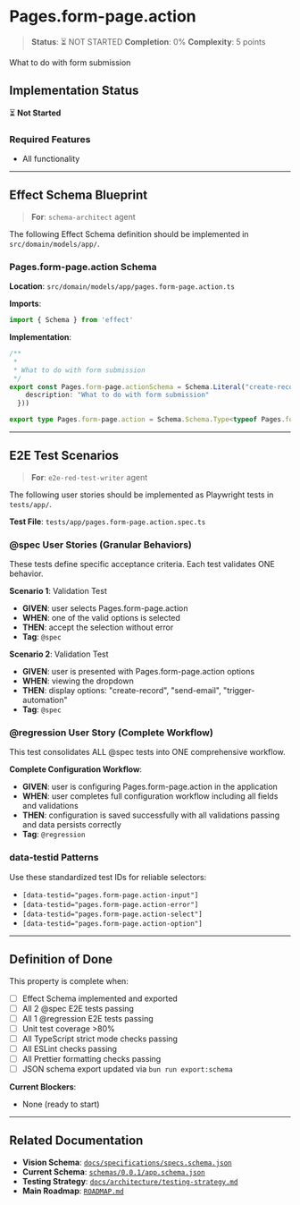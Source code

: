 # Pages.form-page.action

> **Status**: ⏳ NOT STARTED
> **Completion**: 0%
> **Complexity**: 5 points

What to do with form submission

## Implementation Status

⏳ **Not Started**

### Required Features

- All functionality

---

## Effect Schema Blueprint

> **For**: `schema-architect` agent

The following Effect Schema definition should be implemented in `src/domain/models/app/`.

### Pages.form-page.action Schema

**Location**: `src/domain/models/app/pages.form-page.action.ts`

**Imports**:

```typescript
import { Schema } from 'effect'
```

**Implementation**:

```typescript
/**
 *
 * What to do with form submission
 */
export const Pages.form-page.actionSchema = Schema.Literal("create-record", "send-email", "trigger-automation").pipe(Schema.annotations({
    description: "What to do with form submission"
  }))

export type Pages.form-page.action = Schema.Schema.Type<typeof Pages.form-page.actionSchema>
```

---

## E2E Test Scenarios

> **For**: `e2e-red-test-writer` agent

The following user stories should be implemented as Playwright tests in `tests/app/`.

**Test File**: `tests/app/pages.form-page.action.spec.ts`

### @spec User Stories (Granular Behaviors)

These tests define specific acceptance criteria. Each test validates ONE behavior.

**Scenario 1**: Validation Test

- **GIVEN**: user selects Pages.form-page.action
- **WHEN**: one of the valid options is selected
- **THEN**: accept the selection without error
- **Tag**: `@spec`

**Scenario 2**: Validation Test

- **GIVEN**: user is presented with Pages.form-page.action options
- **WHEN**: viewing the dropdown
- **THEN**: display options: "create-record", "send-email", "trigger-automation"
- **Tag**: `@spec`

### @regression User Story (Complete Workflow)

This test consolidates ALL @spec tests into ONE comprehensive workflow.

**Complete Configuration Workflow**:

- **GIVEN**: user is configuring Pages.form-page.action in the application
- **WHEN**: user completes full configuration workflow including all fields and validations
- **THEN**: configuration is saved successfully with all validations passing and data persists correctly
- **Tag**: `@regression`

### data-testid Patterns

Use these standardized test IDs for reliable selectors:

- `[data-testid="pages.form-page.action-input"]`
- `[data-testid="pages.form-page.action-error"]`
- `[data-testid="pages.form-page.action-select"]`
- `[data-testid="pages.form-page.action-option"]`

---

## Definition of Done

This property is complete when:

- [ ] Effect Schema implemented and exported
- [ ] All 2 @spec E2E tests passing
- [ ] All 1 @regression E2E tests passing
- [ ] Unit test coverage >80%
- [ ] All TypeScript strict mode checks passing
- [ ] All ESLint checks passing
- [ ] All Prettier formatting checks passing
- [ ] JSON schema export updated via `bun run export:schema`

**Current Blockers**:

- None (ready to start)

---

## Related Documentation

- **Vision Schema**: [`docs/specifications/specs.schema.json`](../specs.schema.json)
- **Current Schema**: [`schemas/0.0.1/app.schema.json`](../../schemas/0.0.1/app.schema.json)
- **Testing Strategy**: [`docs/architecture/testing-strategy.md`](../../architecture/testing-strategy.md)
- **Main Roadmap**: [`ROADMAP.md`](../../../ROADMAP.md)
